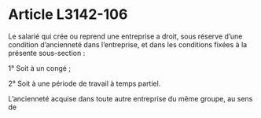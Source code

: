 # Article L3142-106

Le salarié qui crée ou reprend une entreprise a droit, sous réserve d’une condition d’ancienneté dans l’entreprise, et dans les conditions fixées à la présente sous-section :

1° Soit à un congé ;

2° Soit à une période de travail à temps partiel.

L’ancienneté acquise dans toute autre entreprise du même groupe, au sens de
